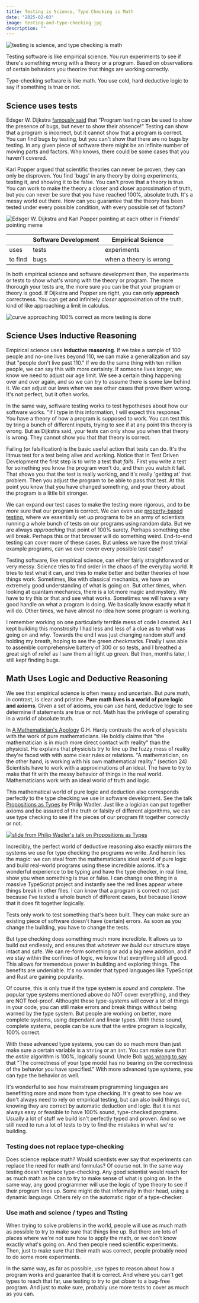 ```yaml
---
title: Testing is Science, Type Checking is Math
date: "2025-02-03"
image: testing-and-type-checking.jpg
description: ""
---
```


![testing is science, and type checking is math](./testing-and-type-checking.jpg)

Testing software is like empirical science. You run experiments to see if there's something wrong with a theory or a program. Based on observations of certain behaviors you theorize that things are working correctly.

Type-checking software is like math. You use cold, hard deductive logic to say if something is true or not.

## Science uses tests

Edsger W. Dijkstra [famously said](https://www.goodreads.com/quotes/506689-program-testing-can-be-used-to-show-the-presence-of) that "Program testing can be used to show the presence of bugs, but never to show their absence!" Testing can show that a program is incorrect, but it cannot show that a program is correct. You can find bugs by testing, but you can't show that there are no bugs by testing. In any given piece of software there might be an infinite number of moving parts and factors. Who knows, there could be some cases that you haven't covered.

Karl Popper argued that scientific theories can never be proven, they can only be disproven. You find 'bugs' in any theory by doing experiments, testing it, and showing it to be false. You can't prove that a theory is true. You can work to make the theory a closer and closer approximation of truth, but you can never be sure that you have reached 100%, absolute truth. It's a messy world out there. How can you guarantee that the theory has been tested under every possible condition, with every possible set of factors?

![Edsger W. Dijkstra and Karl Popper pointing at each other in Friends' pointing meme](./pointing-meme.jpg)

<table>
  <thead>
    <tr>
      <th></th>
      <th>Software Development</th>
      <th>Empirical Science</th>
    </tr>
  </thead>
  <tbody>
    <tr>
      <td>uses</td>
      <td>tests</td>
      <td>experiments</td>
    </tr>
    <tr>
      <td>to find</td>
      <td>bugs</td>
      <td>when a theory is wrong</td>
    </tr>
  </tbody>
</table>

In both empirical science and software development then, the experiments or tests to show what's wrong with the theory or program. The more thorough your tests are, the more sure you can be that your program or theory is good. If Dijkstra and Popper are right, you can only **approach** correctness. You can get and infinitely _closer_ approximation of the truth, kind of like approaching a limit in calculus.

![curve approaching 100% correct as more testing is done](./correctness-curve.jpg)

## Science Uses Inductive Reasoning

Empirical science uses **inductive reasoning**. If we take a sample of 100 people and no-one lives beyond 110, we can make a generalization and say that "people don't live past 110." If we do the same thing with ten million people, we can say this with more certainty. If someone lives longer, we know we need to adjust our age limit. We see a certain thing happening over and over again, and so we can try to assume there is some law behind it. We can adjust our laws when we see other cases that prove them wrong. It's not perfect, but it often works.

In the same way, software testing works to test hypotheses about how our software works. "If I type in this information, I will expect this response." You have a theory of how a program is supposed to work. You can test this by tring a bunch of different inputs, trying to see if at any point this theory is wrong. But as Dijkstra said, your tests can only show you when that theory is wrong. They cannot show you that that theory is correct.

Failing (or falsification) is the basic useful action that tests can do. It's the litmus test for a test being alive and working. Notice that in Test Driven Development the first step is to write a test that _fails_. First you write a test for something you know the program won't do, and then you watch it fail. That shows you that the test is really working, and it's really 'getting at' that problem. Then you adjust the program to be able to pass that test. At this point you know that you have changed something, and your theory about the program is a little bit stronger.

We can expand our test cases to make the testing more rigorous, and to be _more_ sure that our program is correct. We can even use [property-based testing](https://www.teach.cs.toronto.edu/~csc148h/notes/testing/hypothesis.html), where we essentially set up programs to be an army of scientists running a whole bunch of tests on our programs using random data. But we are always _approaching_ that point of 100% surety. Perhaps something else will break. Perhaps this or that browser will do something weird. End-to-end testing can cover more of these cases. But unless we have the most trivial example programs, can we ever cover every possible test case?

Testing software, like empirical science, can either fairly straightforward or very messy. Science tries to find order in the chaos of the everyday world. It tries to test what it can, and tries to make better and better theories of how things work. Sometimes, like with classical mechanics, we have an extremely good understanding of what is going on. But other times, when looking at quantam mechanics, there is a lot more magic and mystery. We have to try this or that and see what works. Sometimes we will have a very good handle on what a program is doing. We basically know exactly what it will do. Other times, we have almost no idea how some program is working.

I remember working on one particularly terrible mess of code I created. As I kept building this monstrosity I had less and less of a clue as to what was going on and why. Towards the end I was just changing random stuff and holding my breath, hoping to see the green checkmarks. Finally I was able to assemble comprehensive battery of 300 or so tests, and I breathed a great sigh of relief as I saw them all light up green. But then, months later, I still kept finding bugs.

## Math Uses Logic and Deductive Reasoning

We see that empirical science is often messy and uncertain. But pure math, in contrast, is clear and pristine. **Pure math lives is a world of pure logic and axioms**. Given a set of axioms, you can use hard, deductive logic to see determine if statements are true or not. Math has the privilege of operating in a world of absolute truth.

In [A Mathematician's Apology](https://en.wikipedia.org/wiki/A_Mathematician%27s_Apology) G.H. Hardy contrasts the work of physicists with the work of pure mathematicians. He boldly claims that "the mathematician is in much more direct contact with reality" than the physicist. He explains that physicists try to line up the fuzzy mess of reality they're faced with with some clear rules or relations. "A mathematician, on the other hand, is working with his own mathematical reality." (section 24) Scientists have to work with a approximations of an ideal. The have to try to make that fit with the messy behavior of things in the real world. Mathematicians work with an ideal world of truth and logic.

This mathematical world of pure logic and deduction also corresponds perfectly to the type checking we use in software development. See the talk [Propositions as Types](https://www.youtube.com/watch?v=IOiZatlZtGU) by Philip Wadler. Just like a logician can put together axioms and be assured of the truth or falsity of different algorithms, we can use type checking to see if the pieces of our program fit together correctly or not.

[![slide from Philip Wadler's talk on Propositions as Types](./deduction-slide.png)](https://www.youtube.com/watch?v=IOiZatlZtGU)

Incredibly, the perfect world of deductive reasoning also exactly mirrors the systems we use for type checking the programs we write. And herein lies the magic: we can steal from the mathematicians ideal world of pure logic and build real-world programs using these incredible axioms. It's a wonderful experience to be typing and have the type checker, in real time, show you when something is true or false. I can change one thing in a massive TypeScript project and instantly see the red lines appear where things break in other files. I can know that a program is correct not just because I've tested a whole bunch of different cases, but because I know that it does fit together logically.

Tests only work to test something that's been built. They can make sure an existing piece of software doesn't have (certain) errors. As soon as you change the building, you have to change the tests.

But type checking does something much more incredible. It allows us to build out endlessly, and ensures that _whatever we build_ our structure stays intact and safe. We can re-form something or add a big new addition, and if we stay within the confines of logic, we know that everything still all good. This allows for tremendous power in building and exploring things. The benefits are undeniable. It's no wonder that typed languages like TypeScript and Rust are gaining popularity.

Of course, this is only true if the type system is _sound_ and _complete_. The popular type systems mentioned above do NOT cover everything, and they are NOT fool-proof. Althought these type-systems will cover a lot of things in your code, you can still make errors and break things without being warned by the type system. But people are working on better, more complete systems, using dependant and linear types. With these sound, complete systems, people can be sure that the entire program is logically, 100% correct.

With these advanced type systems, you can do so much more than just make sure a certain variable is a `String` or an `Int`. You can make sure that the _entire_ algorithm is 100%, logically sound. Uncle Bob [was wrong to say](https://blog.cleancoder.com/uncle-bob/2017/01/13/TypesAndTests.html#:~:text=The%20correctness%20of%20your%20type%20model%20has%20no%20bearing%20on%20the%20correctness%20of%20the%20behavior%20you%20have%20specified.) that "The correctness of your type model has no bearing on the correctness of the behavior you have specified." With more advanced type systems, you can type the behavior as well.

It's wonderful to see how mainstream programming languages are benefitting more and more from type checking. It's great to see how we don't always need to rely on empirical testing, but can also build things out, knowing they are correct by automatic deduction and logic. But it is not always easy or feasible to have 100% sound, type-checked programs. Usually a lot of stuff we build isn't perfectly typed and proven. And so we still need to run a lot of tests to try to find the mistakes in what we're building.

### Testing does not replace type-checking

Does science replace math? Would scientists ever say that experiments can replace the need for math and formulas? Of course not. In the same way testing doesn't replace type-checking. Any good scientist would reach for as much math as he can to try to make sense of what is going on. In the same way, any good programmer will use the logic of type theory to see if their program lines up. Some might do that informally in their head, using a dynamic language. Others rely on the automatic rigor of a type-checker.

### Use math and science / types and Ttsting

When trying to solve problems in the world, people will use as much math as possible to try to make sure that things line up. But there are lots of places where we're not sure how to apply the math, or we don't know exactly what's going on. And then people need scientific experiments. Then, just to make sure that their math was correct, people probably need to do some more experiments.

In the same way, as far as possible, use types to reason about how a program works and guarantee that it is correct. And where you can't get types to reach that far, use testing to try to get _closer_ to a bug-free program. And just to make sure, probably use more tests to cover as much as you can.
